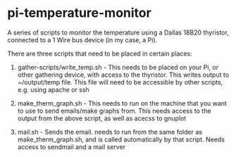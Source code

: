 pi-temperature-monitor
======================

A series of scripts to monitor the temperature using a Dallas 18B20 thyristor, connected to a 1 Wire bus device (in my case, a Pi).

There are three scripts that need to be placed in certain places:

1. gather-scripts/write_temp.sh - This needs to be placed on your Pi, or other gathering device, with access to the thyristor. This writes output to ~/output/temp file. This file will need to be accessible by other scripts, e.g. using apache or ssh

2. make_therm_graph.sh - This needs to run on the machine that you want to use to send emails/make graphs from. This needs access to the output from the above script, as well as acecss to gnuplot

3. mail.sh - Sends the email. needs to run from the same folder as make_therm_graph.sh, and is called automatically by that script. Needs access to sendmail and a mail server